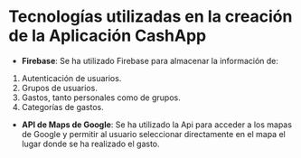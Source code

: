 # Tecnologías utilizadas en la creación de la Aplicación CashApp
* **Firebase**: Se ha utilizado Firebase para almacenar la información de:
1. Autenticación de usuarios.
2. Grupos de usuarios.
3. Gastos, tanto personales como de grupos.
4. Categorías de gastos.
* **API de Maps de Google**: Se ha utilizado la Api para acceder a los mapas de Google y permitir al usuario seleccionar directamente en el mapa el lugar donde se ha realizado el gasto.